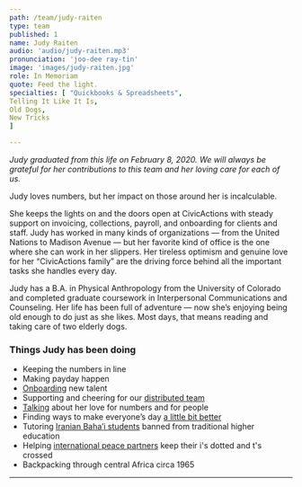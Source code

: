 ```yaml
---
path: /team/judy-raiten
type: team
published: 1
name: Judy Raiten
audio: 'audio/judy-raiten.mp3'
pronunciation: 'joo-dee ray-tin'
image: 'images/judy-raiten.jpg'
role: In Memoriam
quote: Feed the light.
specialties: [ "Quickbooks & Spreadsheets",
Telling It Like It Is,
Old Dogs,
New Tricks
]

---
```


*Judy graduated from this life on February 8, 2020. We will always be grateful for her contributions to this team and her loving care for each of us.*

Judy loves numbers, but her impact on those around her is incalculable.

She keeps the lights on and the doors open at CivicActions with steady support on invoicing, collections, payroll, and onboarding for clients and staff. Judy has worked in many kinds of organizations — from the United Nations to Madison Avenue — but her favorite kind of office is the one where she can work in her slippers. Her tireless optimism and genuine love for her “CivicActions family” are the driving force behind all the important tasks she handles every day.

Judy has a B.A. in Physical Anthropology from the University of Colorado and completed graduate coursework in Interpersonal Communications and Counseling. Her life has been full of adventure — now she’s enjoying being old enough to do just as she likes. Most days, that means reading and taking care of two elderly dogs. 




### Things Judy has been doing
* Keeping the numbers in line
* Making payday happen
* [Onboarding](https://civicactions-handbook.readthedocs.io/en/latest/03-policies/employment/) new talent
* Supporting and cheering for our [distributed team](https://medium.com/civicactions/how-remote-working-helps-us-live-our-dreams-and-get-more-work-done-1af24b27467)
* [Talking](https://drive.google.com/file/d/1gID4dD9_H3O1SftTOI0V6BBKI-rEZ9EE/view?usp=sharing) about her love for numbers and for people
* Finding ways to make everyone’s day [a little bit better](https://drive.google.com/a/civicactions.com/file/d/0B19L6s1KzDkZVWdCVUtvZjV0Wkh4VWJUM0VMOWxPQ3J1RmxN/view?usp=sharing)
* Tutoring [Iranian Baha’i students](http://bihe.org/) banned from traditional higher education
* Helping [international peace partners](https://www.un.org/en/about-un/) keep their i's dotted and t's crossed
* Backpacking through central Africa circa 1965

-------------------------------
